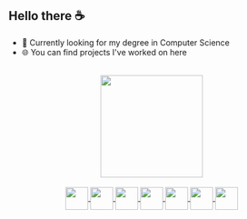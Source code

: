 ## Hello there ☕

- 🌠 Currently looking for my degree in Computer Science
- 🌐 You can find projects I've worked on here

<div align="center"> <br>
  <a href=[https://github.com/ErichJohann](https://www.linkedin.com/in/ErichJohann/)>
  <img height=180em align="center" src="https://github-readme-stats.vercel.app/api?username=ErichJohann&show_icons=true&theme=tokyonight" /> 
  <!--<img height=180em align="center" src="https://github-readme-stats.vercel.app/api/top-langs/?username=ErichJohann&layout=compact&theme=tokyonight" />-->
</div> <br>
<div style='display: inline_block' align="center">
  <img align="center" height=40 src="https://img.shields.io/badge/Python-blue?logo=python&logoColor=white" />
  <img align="center" height=40 src="https://img.shields.io/badge/Java-green?logo=coffeescript&logoColor=white" />
  <img align="center" height=40 src="https://img.shields.io/badge/-gray?logo=c&logoColor=white" />
  <img align="center" height=40 src="https://img.shields.io/badge/C++-blue" />
  <img align="center" height=40 src="https://img.shields.io/badge/SQL-blue?logo=postgresql&logoColor=white" />
  <img align="center" height=40 src="https://img.shields.io/badge/JavaScript-yellow?logo=javascript&logoColor=white" />
  <img align="center" height=40 src="https://img.shields.io/badge/Lua-darkblue?logo=lua&logoColor=white" />
</div>
